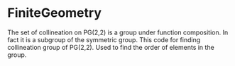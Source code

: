 # FiniteGeometry
The set of collineation on PG(2,2) is a group under function composition. In fact it is a subgroup of the symmetric group. 
This code for finding collineation group of PG(2,2). Used to find the order of elements in the group.
